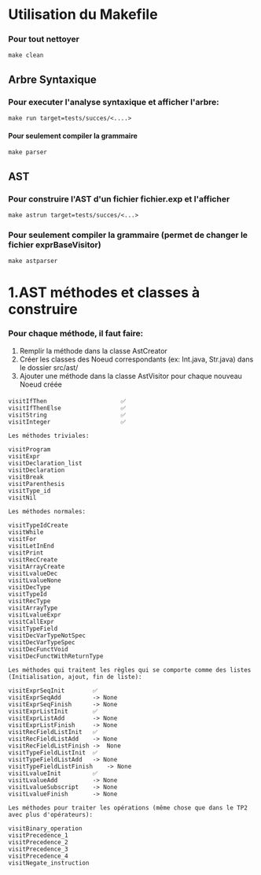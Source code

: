# Utilisation du Makefile

### Pour tout nettoyer
    make clean

## Arbre Syntaxique
### Pour executer l'analyse syntaxique et afficher l'arbre:
    make run target=tests/succes/<....>

#### Pour seulement compiler la grammaire
    make parser

## AST
### Pour construire l'AST d'un fichier fichier.exp et l'afficher 
    make astrun target=tests/succes/<...>

### Pour seulement compiler la grammaire (permet de changer le fichier exprBaseVisitor)
    make astparser

# 1.AST méthodes et classes à construire
### Pour chaque méthode, il faut faire:
1) Remplir la méthode dans la classe AstCreator
2) Créer les classes des Noeud correspondants (ex: Int.java, Str.java) dans le dossier src/ast/
3) Ajouter une méthode dans la classe AstVisitor pour chaque nouveau Noeud créée
####
    
    visitIfThen                     ✅
    visitIfThenElse                 ✅
    visitString                     ✅
    visitInteger                    ✅

    Les méthodes triviales:

    visitProgram
    visitExpr
    visitDeclaration_list
    visitDeclaration
    visitBreak
    visitParenthesis
    visitType_id
    visitNil

    Les méthodes normales:

    visitTypeIdCreate
    visitWhile
    visitFor
    visitLetInEnd
    visitPrint
    visitRecCreate
    visitArrayCreate
    visitLvalueDec
    visitLvalueNone
    visitDecType
    visitTypeId
    visitRecType
    visitArrayType
    visitLvalueExpr 
    visitCallExpr
    visitTypeField
    visitDecVarTypeNotSpec
    visitDecVarTypeSpec
    visitDecFunctVoid
    visitDecFunctWithReturnType
    
    Les méthodes qui traitent les règles qui se comporte comme des listes (Initialisation, ajout, fin de liste):

    visitExprSeqInit        ✅
    visitExprSeqAdd         -> None
    visitExprSeqFinish      -> None
    visitExprListInit       ✅
    visitExprListAdd        -> None
    visitExprListFinish     -> None
    visitRecFieldListInit   ✅
    visitRecFieldListAdd    -> None
    visitRecFieldListFinish ->  None
    visitTypeFieldListInit  ✅
    visitTypeFieldListAdd   -> None
    visitTypeFieldListFinish    -> None
    visitLvalueInit         ✅
    visitLvalueAdd          -> None
    visitLvalueSubscript    -> None
    visitLvalueFinish       -> None

    Les méthodes pour traiter les opérations (même chose que dans le TP2 avec plus d'opérateurs):

    visitBinary_operation
    visitPrecedence_1
    visitPrecedence_2
    visitPrecedence_3
    visitPrecedence_4
    visitNegate_instruction
